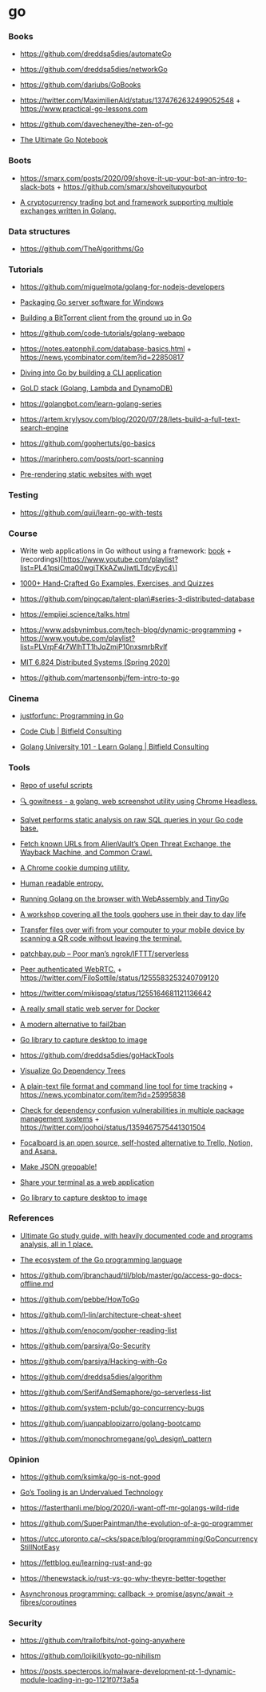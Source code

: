 # go

### Books

- https://github.com/dreddsa5dies/automateGo

<!-- -->

- https://github.com/dreddsa5dies/networkGo

<!-- -->

- https://github.com/dariubs/GoBooks

<!-- -->

- https://twitter.com/MaximilienAld/status/1374762632499052548 + https://www.practical-go-lessons.com

<!-- -->

- https://github.com/davecheney/the-zen-of-go

<!-- -->

- [The Ultimate Go Notebook](https://docs.google.com/document/d/1QQq8Yf90ar59OUQM6qRDS6Bwk5hfOCpcqw_WUX43YOg/edit)

### Boots

- https://smarx.com/posts/2020/09/shove-it-up-your-bot-an-intro-to-slack-bots + https://github.com/smarx/shoveitupyourbot

<!-- -->

- [A cryptocurrency trading bot and framework supporting multiple exchanges written in Golang.](https://github.com/thrasher-corp/gocryptotrader)

### Data structures

- https://github.com/TheAlgorithms/Go

### Tutorials

- https://github.com/miguelmota/golang-for-nodejs-developers

<!-- -->

- [Packaging Go server software for Windows](https://twitter.com/benbjohnson/status/1360605093834424321)

<!-- -->

- [Building a BitTorrent client from the ground up in Go](https://blog.jse.li/posts/torrent)

<!-- -->

- https://github.com/code-tutorials/golang-webapp

<!-- -->

- https://notes.eatonphil.com/database-basics.html + https://news.ycombinator.com/item?id=22850817

<!-- -->

- [Diving into Go by building a CLI application](https://news.ycombinator.com/item?id=23318137)

<!-- -->

- [GoLD stack (Golang, Lambda and DynamoDB)](https://dev.to/prozz/introduction-to-the-gold-stack-5b66)

<!-- -->

- https://golangbot.com/learn-golang-series

<!-- -->

- https://artem.krylysov.com/blog/2020/07/28/lets-build-a-full-text-search-engine

<!-- -->

- https://github.com/gophertuts/go-basics

<!-- -->

- https://marinhero.com/posts/port-scanning

<!-- -->

- [Pre-rendering static websites with wget](https://apex.sh/blog/post/pre-render-wget)

### Testing

- https://github.com/quii/learn-go-with-tests

### Course

- Write web applications in Go without using a framework: [book](https://leanpub.com/antitextbookGo) + (recordings)\[https://www.youtube.com/playlist?list=PL41psiCma00wgiTKkAZwJiwtLTdcyEyc4\]

<!-- -->

- [1000+ Hand-Crafted Go Examples, Exercises, and Quizzes](https://github.com/inancgumus/learngo)

<!-- -->

- https://github.com/pingcap/talent-plan\#series-3-distributed-database

<!-- -->

- https://empijei.science/talks.html

<!-- -->

- https://www.adsbynimbus.com/tech-blog/dynamic-programming + https://www.youtube.com/playlist?list=PLVrpF4r7WIhTT1hJqZmjP10nxsmrbRvlf

<!-- -->

- [MIT 6.824 Distributed Systems (Spring 2020)](https://www.youtube.com/playlist?list=PLrw6a1wE39_tb2fErI4-WkMbsvGQk9_UB)

<!-- -->

- https://github.com/martensonbj/fem-intro-to-go

### Cinema

- [justforfunc: Programming in Go](https://www.youtube.com/channel/UC_BzFbxG2za3bp5NRRRXJSw/playlists)

<!-- -->

- [Code Club | Bitfield Consulting](https://www.youtube.com/playlist?list=PLEcwzBXTPUE_YQR7R0BRtHBYJ0LN3Y0i3)

<!-- -->

- [Golang University 101 - Learn Golang | Bitfield Consulting](https://www.youtube.com/playlist?list=PLEcwzBXTPUE9V1o8mZdC9tNnRZaTgI-1P)

### Tools

- [Repo of useful scripts](https://github.com/lc/hacks)

<!-- -->

- [🔍 gowitness - a golang, web screenshot utility using Chrome Headless.](https://github.com/sensepost/gowitness)

<!-- -->

- [Sqlvet performs static analysis on raw SQL queries in your Go code base.](https://github.com/houqp/sqlvet)

<!-- -->

- [Fetch known URLs from AlienVault’s Open Threat Exchange, the Wayback Machine, and Common Crawl.](https://github.com/lc/gau)

<!-- -->

- [A Chrome cookie dumping utility.](https://github.com/CCob/gookies)

<!-- -->

- [Human readable entropy.](https://gitlab.com/NebulousLabs/entropy-mnemonics)

<!-- -->

- [Running Golang on the browser with WebAssembly and TinyGo](https://marianogappa.github.io/software/2020/04/01/webassembly-tinygo-cheesse)

<!-- -->

- [A workshop covering all the tools gophers use in their day to day life](https://github.com/campoy/go-tooling-workshop)

<!-- -->

- [Transfer files over wifi from your computer to your mobile device by scanning a QR code without leaving the terminal.](https://github.com/claudiodangelis/qrcp)

<!-- -->

- [patchbay.pub – Poor man’s ngrok/IFTTT/serverless](https://news.ycombinator.com/item?id=21639066)

<!-- -->

- [Peer authenticated WebRTC.](https://github.com/saljam/webwormhole) + https://twitter.com/FiloSottile/status/1255583253240709120

<!-- -->

- https://twitter.com/mikispag/status/1255164681121136642

<!-- -->

- [A really small static web server for Docker](https://github.com/PierreZ/goStatic)

<!-- -->

- [A modern alternative to fail2ban](https://github.com/crowdsecurity/crowdsec)

<!-- -->

- [Go library to capture desktop to image](https://github.com/kbinani/screenshot)

<!-- -->

- https://github.com/dreddsa5dies/goHackTools

<!-- -->

- [Visualize Go Dependency Trees](https://github.com/KyleBanks/depth)

<!-- -->

- [A plain-text file format and command line tool for time tracking](https://github.com/jotaen/klog) + https://news.ycombinator.com/item?id=25995838

<!-- -->

- [Check for dependency confusion vulnerabilities in multiple package management systems](https://github.com/visma-prodsec/confused) + https://twitter.com/joohoi/status/1359467575441301504

<!-- -->

- [Focalboard is an open source, self-hosted alternative to Trello, Notion, and Asana.](https://github.com/mattermost/focalboard)

<!-- -->

- [Make JSON greppable!](https://github.com/tomnomnom/gron)

<!-- -->

- [Share your terminal as a web application](https://github.com/yudai/gotty)

<!-- -->

- [Go library to capture desktop to image](https://github.com/kbinani/screenshot)

### References

- [Ultimate Go study guide, with heavily documented code and programs analysis, all in 1 place.](https://github.com/hoanhan101/ultimate-go)

<!-- -->

- [The ecosystem of the Go programming language](https://henvic.dev/posts/go)

<!-- -->

- https://github.com/jbranchaud/til/blob/master/go/access-go-docs-offline.md

<!-- -->

- https://github.com/pebbe/HowToGo

<!-- -->

- https://github.com/l-lin/architecture-cheat-sheet

<!-- -->

- https://github.com/enocom/gopher-reading-list

<!-- -->

- https://github.com/parsiya/Go-Security

<!-- -->

- https://github.com/parsiya/Hacking-with-Go

<!-- -->

- https://github.com/dreddsa5dies/algorithm

<!-- -->

- https://github.com/SerifAndSemaphore/go-serverless-list

<!-- -->

- https://github.com/system-pclub/go-concurrency-bugs

<!-- -->

- https://github.com/juanpablopizarro/golang-bootcamp

<!-- -->

- https://github.com/monochromegane/go\_design\_pattern

### Opinion

- https://github.com/ksimka/go-is-not-good

<!-- -->

- [Go’s Tooling is an Undervalued Technology](https://nullprogram.com/blog/2020/01/21)

<!-- -->

- https://fasterthanli.me/blog/2020/i-want-off-mr-golangs-wild-ride

<!-- -->

- https://github.com/SuperPaintman/the-evolution-of-a-go-programmer

<!-- -->

- https://utcc.utoronto.ca/~cks/space/blog/programming/GoConcurrencyStillNotEasy

<!-- -->

- https://fettblog.eu/learning-rust-and-go

<!-- -->

- https://thenewstack.io/rust-vs-go-why-theyre-better-together

<!-- -->

- [Asynchronous programming: callback -&gt; promise/async/await -&gt; fibres/coroutines](https://twitter.com/doubaokun/status/1380570950924652548)

### Security

- https://github.com/trailofbits/not-going-anywhere

<!-- -->

- https://github.com/lojikil/kyoto-go-nihilism

<!-- -->

- https://posts.specterops.io/malware-development-pt-1-dynamic-module-loading-in-go-1121f07f3a5a
